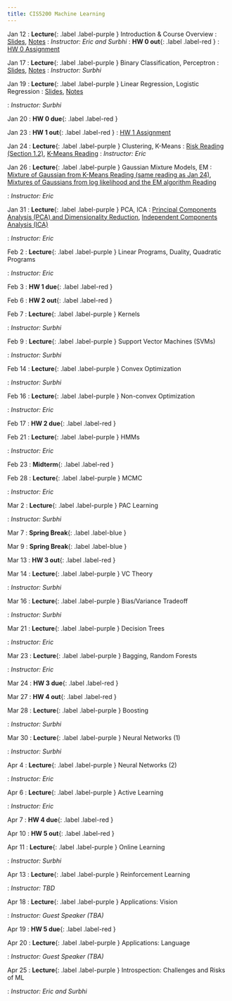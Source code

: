 ```yaml
---
title: CIS5200 Machine Learning
---
```


Jan 12
: **Lecture**{: .label .label-purple } Introduction & Course Overview
  : [Slides](../assets/slides/Lec1.pdf), [Notes](../assets/notes/Lec1.pdf)
: *Instructor: Eric and Surbhi*
: **HW 0 out**{: .label .label-red }
  : [HW 0 Assignment](../assets/hws/hw0.pdf)

Jan 17
: **Lecture**{: .label .label-purple } Binary Classification, Perceptron
  : [Slides](../assets/slides/Lec2.pdf), [Notes](../assets/notes/Lec2.pdf)
: *Instructor: Surbhi*

Jan 19
: **Lecture**{: .label .label-purple } Linear Regression, Logistic Regression
  : [Slides](../assets/slides/Lec3.pdf), [Notes](../assets/notes/Lec3.pdf)

: *Instructor: Surbhi*

Jan 20
: **HW 0 due**{: .label .label-red }

Jan 23
: **HW 1 out**{: .label .label-red }
  : [HW 1 Assignment](../assets/hws/hw1.pdf)

Jan 24
: **Lecture**{: .label .label-purple } Clustering, K-Means
  : [Risk Reading (Section 1.2)](https://arxiv.org/abs/2105.04026), [K-Means Reading](https://www.cs.cornell.edu/courses/cs4780/2022sp/notes/LectureNotes04.html)
: *Instructor: Eric*

Jan 26
: **Lecture**{: .label .label-purple } Gaussian Mixture Models, EM
  : [Mixture of Gaussian from K-Means Reading (same reading as Jan 24)](https://www.cs.cornell.edu/courses/cs4780/2022sp/notes/LectureNotes04.html), [Mixtures of Gaussians from log likelihood and the EM algorithm Reading](http://cs229.stanford.edu/notes2020spring/cs229-notes7b.pdf)
  <!-- : [Slides](#) -->
: *Instructor: Eric*

Jan 31
: **Lecture**{: .label .label-purple } PCA, ICA
  : [Principal Components Analysis (PCA) and Dimensionality Reduction](https://cs229.stanford.edu/notes2020spring/cs229-notes10.pdf),
  [Independent Components Analysis (ICA)](https://cs229.stanford.edu/notes2020spring/cs229-notes11.pdf)
  <!-- : [Slides](#) -->
: *Instructor: Eric*

Feb 2
: **Lecture**{: .label .label-purple } Linear Programs, Duality, Quadratic Programs
  <!-- : [Slides](#) -->
: *Instructor: Eric*

Feb 3
: **HW 1 due**{: .label .label-red }

Feb 6
: **HW 2 out**{: .label .label-red }

Feb 7
: **Lecture**{: .label .label-purple } Kernels
  <!-- : [Slides](#) -->
: *Instructor: Surbhi*

Feb 9
: **Lecture**{: .label .label-purple } Support Vector Machines (SVMs)
  <!-- : [Slides](#) -->
: *Instructor: Surbhi*

Feb 14
: **Lecture**{: .label .label-purple } Convex Optimization
  <!-- : [Slides](#) -->
: *Instructor: Surbhi*

Feb 16
: **Lecture**{: .label .label-purple } Non-convex Optimization
  <!-- : [Slides](#) -->
: *Instructor: Eric*

Feb 17
: **HW 2 due**{: .label .label-red }

Feb 21
: **Lecture**{: .label .label-purple } HMMs
  <!-- : [Slides](#) -->
: *Instructor: Eric*

Feb 23
: **Midterm**{: .label .label-red }

Feb 28
: **Lecture**{: .label .label-purple } MCMC
  <!-- : [Slides](#) -->
: *Instructor: Eric*

Mar 2
: **Lecture**{: .label .label-purple } PAC Learning
  <!-- : [Slides](#) -->
: *Instructor: Surbhi*

Mar 7
: **Spring Break**{: .label .label-blue } 

Mar 9
: **Spring Break**{: .label .label-blue } 

Mar 13
: **HW 3 out**{: .label .label-red }

Mar 14
: **Lecture**{: .label .label-purple } VC Theory
  <!-- : [Slides](#) -->
: *Instructor: Surbhi*

Mar 16
: **Lecture**{: .label .label-purple } Bias/Variance Tradeoff
  <!-- : [Slides](#) -->
: *Instructor: Surbhi*

Mar 21
: **Lecture**{: .label .label-purple } Decision Trees
  <!-- : [Slides](#) -->
: *Instructor: Eric*

Mar 23
: **Lecture**{: .label .label-purple } Bagging, Random Forests
  <!-- : [Slides](#) -->
: *Instructor: Eric*

Mar 24
: **HW 3 due**{: .label .label-red }

Mar 27
: **HW 4 out**{: .label .label-red }

Mar 28
: **Lecture**{: .label .label-purple } Boosting
  <!-- : [Slides](#) -->
: *Instructor: Surbhi*

Mar 30
: **Lecture**{: .label .label-purple } Neural Networks (1)
  <!-- : [Slides](#) -->
: *Instructor: Surbhi*

Apr 4
: **Lecture**{: .label .label-purple } Neural Networks (2)
  <!-- : [Slides](#) -->
: *Instructor: Eric*

Apr 6
: **Lecture**{: .label .label-purple } Active Learning
  <!-- : [Slides](#) -->
: *Instructor: Eric*

Apr 7
: **HW 4 due**{: .label .label-red }

Apr 10
: **HW 5 out**{: .label .label-red }

Apr 11
: **Lecture**{: .label .label-purple } Online Learning
  <!-- : [Slides](#) -->
: *Instructor: Surbhi*

Apr 13
: **Lecture**{: .label .label-purple } Reinforcement Learning
  <!-- : [Slides](#) -->
: *Instructor: TBD*

Apr 18
: **Lecture**{: .label .label-purple } Applications: Vision
  <!-- : [Slides](#) -->
: *Instructor: Guest Speaker (TBA)*

Apr 19
: **HW 5 due**{: .label .label-red }

Apr 20
: **Lecture**{: .label .label-purple } Applications: Language
  <!-- : [Slides](#) -->
: *Instructor: Guest Speaker (TBA)*

Apr 25
: **Lecture**{: .label .label-purple } Introspection: Challenges and Risks of ML
  <!-- : [Slides](#) -->
: *Instructor: Eric and Surbhi*
